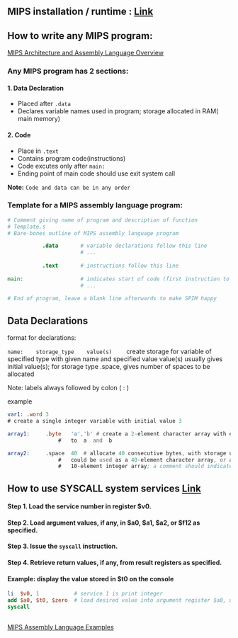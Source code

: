 ## MIPS installation / runtime : [Link]()

## How to write any MIPS program:

[MIPS Architecture and Assembly Language Overview](https://minnie.tuhs.org/CompArch/Resources/mips_quick_tutorial.html)

### Any MIPS program has 2 sections:
#### 1. Data Declaration
  - Placed after ```.data```
  - Declares variable names used in program; storage allocated in RAM( main memory)

#### 2. Code
- Place in ```.text```
- Contains program code(instructions)
- Code excutes only after ```main:```
- Ending point of main code should use exit system call

**Note:** ```Code and data can be in any order```

### Template for a MIPS assembly language program:

```MIPS
# Comment giving name of program and description of function
# Template.s
# Bare-bones outline of MIPS assembly language program

           .data       # variable declarations follow this line
                       # ...
														
           .text       # instructions follow this line	
																	
main:                  # indicates start of code (first instruction to execute)
                       # ...
									
# End of program, leave a blank line afterwards to make SPIM happy

```

## Data Declarations
format for declarations:

```name:	storage_type	value(s)	```
create storage for variable of specified type with given name and specified value
value(s) usually gives initial value(s); for storage type .space, gives number of spaces to be allocated

Note: labels always followed by colon ( : )

example
	
```asm
var1: .word	3	
# create a single integer variable with initial value 3  
```
```asm
array1:		.byte	'a','b'	# create a 2-element character array with elements initialized  
				#   to  a  and  b 
```
```asm
array2:		.space	40	# allocate 40 consecutive bytes, with storage uninitialized  
				#   could be used as a 40-element character array, or a
				#   10-element integer array; a comment should indicate which!	
```


## How to use SYSCALL system services [Link](https://courses.missouristate.edu/kenvollmar/mars/help/syscallhelp.html)

#### Step 1. Load the service number in register $v0.
#### Step 2. Load argument values, if any, in $a0, $a1, $a2, or $f12 as specified.
#### Step 3. Issue the ```syscall``` instruction.
#### Step 4. Retrieve return values, if any, from result registers as specified.

####  Example: display the value stored in $t0 on the console
```MIPS
li  $v0, 1           # service 1 is print integer
add $a0, $t0, $zero  # load desired value into argument register $a0, using pseudo-op
syscall
   
```

[MIPS Assembly Language Examples](https://courses.cs.washington.edu/courses/cse378/03wi/lectures/mips-asm-examples.html)

